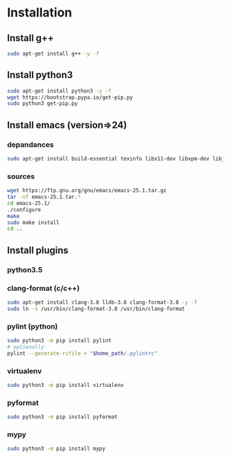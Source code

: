 # Installation

## Install g++

```bash
sudo apt-get install g++ -y -f
```

## Install python3

```bash
sudo apt-get install python3 -y -f
wget https://bootstrap.pypa.io/get-pip.py
sudo python3 get-pip.py
```

## Install emacs (version=>24)
### depandances

```bash
sudo apt-get install build-essential texinfo libx11-dev libxpm-dev libjpeg-dev libpng-dev libgif-dev libtiff-dev libgtk2.0-dev libncurses-dev libxpm-dev automake autoconf -y -f
```

### sources

```bash
wget https://ftp.gnu.org/gnu/emacs/emacs-25.1.tar.gz
tar -xf emacs-25.1.tar.*
cd emacs-25.1/
./configure
make
sudo make install
cd ..
```

## Install plugins
### python3.5
### clang-format (c/c++)

```bash
sudo apt-get install clang-3.8 lldb-3.8 clang-format-3.8 -y -f
sudo ln -s /usr/bin/clang-format-3.8 /usr/bin/clang-format
```

### pylint (python)

```bash
sudo python3 -m pip install pylint
# optionally
pylint --generate-rcfile > "$home_path/.pylintrc"
```

### virtualenv

```bash
sudo python3 -m pip install virtualenv
```

### pyformat

```bash
sudo python3 -m pip install pyformat
```

### mypy

```bash
sudo python3 -m pip install mypy
```
